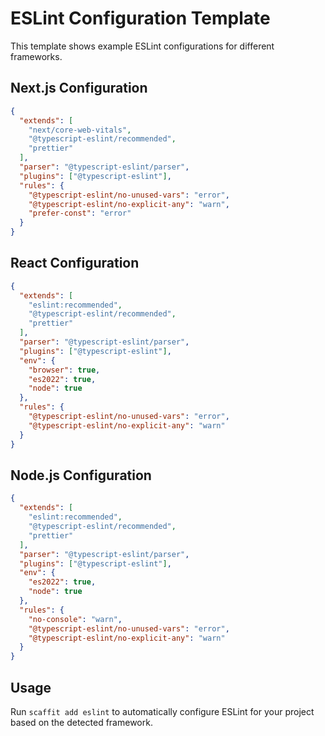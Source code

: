# ESLint Configuration Template

This template shows example ESLint configurations for different frameworks.

## Next.js Configuration

```json
{
  "extends": [
    "next/core-web-vitals",
    "@typescript-eslint/recommended",
    "prettier"
  ],
  "parser": "@typescript-eslint/parser",
  "plugins": ["@typescript-eslint"],
  "rules": {
    "@typescript-eslint/no-unused-vars": "error",
    "@typescript-eslint/no-explicit-any": "warn",
    "prefer-const": "error"
  }
}
```

## React Configuration

```json
{
  "extends": [
    "eslint:recommended",
    "@typescript-eslint/recommended",
    "prettier"
  ],
  "parser": "@typescript-eslint/parser",
  "plugins": ["@typescript-eslint"],
  "env": {
    "browser": true,
    "es2022": true,
    "node": true
  },
  "rules": {
    "@typescript-eslint/no-unused-vars": "error",
    "@typescript-eslint/no-explicit-any": "warn"
  }
}
```

## Node.js Configuration

```json
{
  "extends": [
    "eslint:recommended",
    "@typescript-eslint/recommended",
    "prettier"
  ],
  "parser": "@typescript-eslint/parser",
  "plugins": ["@typescript-eslint"],
  "env": {
    "es2022": true,
    "node": true
  },
  "rules": {
    "no-console": "warn",
    "@typescript-eslint/no-unused-vars": "error",
    "@typescript-eslint/no-explicit-any": "warn"
  }
}
```

## Usage

Run `scaffit add eslint` to automatically configure ESLint for your project based on the detected framework.
